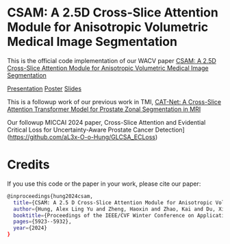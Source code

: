 # CSAM: A 2.5D Cross-Slice Attention Module for Anisotropic Volumetric Medical Image Segmentation

This is the official code implementation of our WACV paper [CSAM: A 2.5D Cross-Slice Attention Module for Anisotropic Volumetric Medical Image Segmentation](https://arxiv.org/abs/2311.04942)

[Presentation](https://youtu.be/602DSt8DXBw) [Poster](https://drive.google.com/file/d/1gS9O3QnCQUeYqCPwuGRRSmPb-MdnyPV9/view?usp=sharing) [Slides](https://drive.google.com/file/d/1JjapsZT7IiE1Vdm9CoUnXxas7_JuE-qd/view?usp=sharing)

This is a followup work of our previous work in TMI, [CAT-Net: A Cross-Slice Attention Transformer Model for Prostate Zonal Segmentation in MRI](https://github.com/aL3x-O-o-Hung/CAT-Net)

Our followup MICCAI 2024 paper, Cross-Slice Attention and Evidential Critical Loss for Uncertainty-Aware Prostate Cancer Detection](https://github.com/aL3x-O-o-Hung/GLCSA_ECLoss) 

							

# Credits

If you use this code or the paper in your work, please cite our paper:
```bash
@inproceedings{hung2024csam,
  title={CSAM: A 2.5 D Cross-Slice Attention Module for Anisotropic Volumetric Medical Image Segmentation},
  author={Hung, Alex Ling Yu and Zheng, Haoxin and Zhao, Kai and Du, Xiaoxi and Pang, Kaifeng and Miao, Qi and Raman, Steven S and Terzopoulos, Demetri and Sung, Kyunghyun},
  booktitle={Proceedings of the IEEE/CVF Winter Conference on Applications of Computer Vision},
  pages={5923--5932},
  year={2024}
}
```
